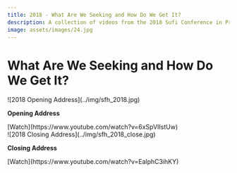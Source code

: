 ```yaml
---
title: 2018 - What Are We Seeking and How Do We Get It?
description: A collection of videos from the 2018 Sufi Conference in Pretoria, South Africa
image: assets/images/24.jpg
---
```


# What Are We Seeking and How Do We Get It?

<div markdown="1" class="card video sidebar center gemoji center-content">

<div markdown="2" class="video-image">
![2018 Opening Address](../img/sfh_2018.jpg)
</div>

**Opening Address**

<div markdown="3" class="video-link">
[Watch](https://www.youtube.com/watch?v=6xSpVIIstUw)
</div>

</div>

<div markdown="1" class="card video sidebar center gemoji center-content">

<div markdown="2" class="video-image">
![2018 Closing Address](../img/sfh_2018_close.jpg)
</div>

**Closing Address**

<div markdown="3" class="video-link">
[Watch](https://www.youtube.com/watch?v=EalphC3ihKY)
</div>

</div>